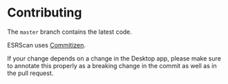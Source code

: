 # Contributing
The `master` branch contains the latest code.

ESRScan uses [Commitizen](http://commitizen.github.io/cz-cli/).

If your change depends on a change in the Desktop app, please make sure to annotate this properly as a breaking change in the commit as well as in the pull request.
